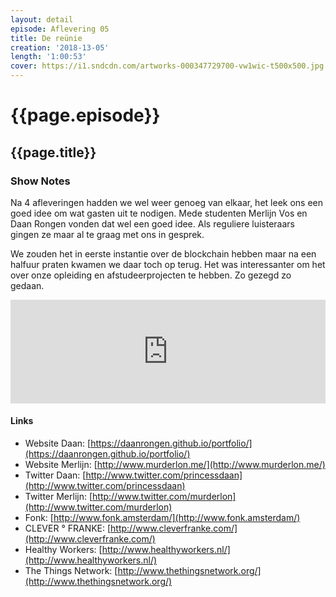 ```yaml
---
layout: detail
episode: Aflevering 05
title: De reünie
creation: '2018-13-05'
length: '1:00:53'
cover: https://i1.sndcdn.com/artworks-000347729700-vw1wic-t500x500.jpg
---
```



# {{page.episode}}

## {{page.title}}

### Show Notes
Na 4 afleveringen hadden we wel weer genoeg van elkaar, het leek ons een goed idee om wat gasten uit te nodigen. Mede studenten Merlijn Vos en Daan Rongen vonden dat wel een goed idee. Als reguliere luisteraars gingen ze maar al te graag met ons in gesprek.

We zouden het in eerste instantie over de blockchain hebben maar na een halfuur praten kwamen we daar toch op terug. Het was interessanter om het over onze opleiding en afstudeerprojecten te hebben. Zo gezegd zo gedaan.

<iframe width="100%" height="166" scrolling="no" frameborder="no" allow="autoplay" src="https://w.soundcloud.com/player/?url=https%3A//api.soundcloud.com/tracks/443399391%3Fsecret_token%3Ds-S2fh4&color=%23003dff&auto_play=false&hide_related=false&show_comments=true&show_user=true&show_reposts=false&show_teaser=true"></iframe>

#### Links
* Website Daan: [https://daanrongen.github.io/portfolio/](https://daanrongen.github.io/portfolio/)
* Website Merlijn: [http://www.murderlon.me/](http://www.murderlon.me/)
* Twitter Daan: [http://www.twitter.com/princessdaan](http://www.twitter.com/princessdaan)
* Twitter Merlijn: [http://www.twitter.com/murderlon](http://www.twitter.com/murderlon)
* Fonk: [http://www.fonk.amsterdam/](http://www.fonk.amsterdam/)
* CLEVER ° FRANKE: [http://www.cleverfranke.com/](http://www.cleverfranke.com/)
* Healthy Workers: [http://www.healthyworkers.nl/](http://www.healthyworkers.nl/)
* The Things Network: [http://www.thethingsnetwork.org/](http://www.thethingsnetwork.org/)
